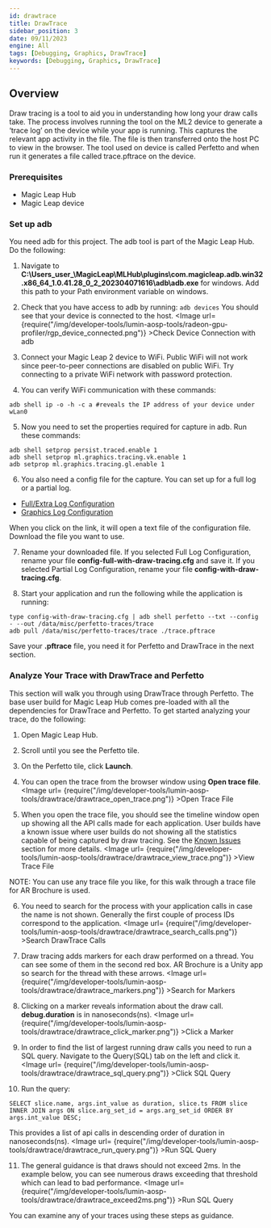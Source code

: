 ```yaml
---
id: drawtrace
title: DrawTrace
sidebar_position: 3
date: 09/11/2023
engine: All
tags: [Debugging, Graphics, DrawTrace]
keywords: [Debugging, Graphics, DrawTrace]
---
```


## Overview

Draw tracing is a tool to aid you in understanding how long your draw calls take. The process involves running the tool on the ML2 device to generate a ‘trace log’ on the device while your app is running. This captures the relevant app activity in the file. The file is then transferred onto the host PC to view in the browser. The tool used on device is called Perfetto and when run it generates a file called trace.pftrace on the device.

### Prerequisites

* Magic Leap Hub
* Magic Leap device

### Set up adb
You need adb for this project. The adb tool is part of the Magic Leap Hub. Do the following:

1. Navigate to **C:\Users\_user_\MagicLeap\MLHub\plugins\com.magicleap.adb.win32.x86_64_1.0.41.28_0_2_202304071616\adb\adb.exe** for windows. Add this path to your Path environment variable on windows. 

2. Check that you have access to adb by running: ```adb devices```
You should see that your device is connected to the host. <Image url= {require("/img/developer-tools/lumin-aosp-tools/radeon-gpu-profiler/rgp_device_connected.png")} >Check Device Connection with adb</Image>

3. Connect your Magic Leap 2 device to WiFi. Public WiFi will not work since peer-to-peer connections are disabled on public WiFi. Try connecting to a private WiFi network with password protection. 

4. You can verify WiFi communication with these commands: 
```shell 
adb shell ip -o -h -c a #reveals the IP address of your device under wLan0
```

5. Now you need to set the properties required for capture in adb. Run these commands:
```shell
adb shell setprop persist.traced.enable 1
adb shell setprop ml.graphics.tracing.vk.enable 1
adb setprop ml.graphics.tracing.gl.enable 1
```

6. You also need a config file for the capture. You can set up for a full log or a partial log. 

* [Full/Extra Log Configuration](config-full-with-draw-tracing.txt)
* [Graphics Log Configuration](config-with-draw-tracing.txt)

When you click on the link, it will open a text file of the configuration file. Download the file you want to use.

7. Rename your downloaded file. If you selected Full Log Configuration, rename your file **config-full-with-draw-tracing.cfg** and save it. If you selected Partial Log Configuration, rename your file **config-with-draw-tracing.cfg**. 

8. Start your application and run the following while the application is running: 
```shell
type config-with-draw-tracing.cfg | adb shell perfetto --txt --config - --out /data/misc/perfetto-traces/trace
adb pull /data/misc/perfetto-traces/trace ./trace.pftrace
```

Save your **.pftrace** file, you need it for Perfetto and DrawTrace in the next section.

### Analyze Your Trace with DrawTrace and Perfetto

This section will walk you through using DrawTrace through Perfetto. The base user build for Magic Leap Hub comes pre-loaded with all the dependencies for DrawTrace and Perfetto. To get started analyzing your trace, do the following:

1. Open Magic Leap Hub.

2. Scroll until you see the Perfetto tile. 

3. On the Perfetto tile, click **Launch**.

4. You can open the trace from the browser window using **Open trace file**. <Image url= {require("/img/developer-tools/lumin-aosp-tools/drawtrace/drawtrace_open_trace.png")} >Open Trace File</Image>

5. When you open the trace file, you should see the timeline window open up showing all the API calls made for each application. User builds have a known issue where user builds do not showing all the statistics capable of being captured by draw tracing. See the [Known Issues](#known-issues) section for more details. <Image url= {require("/img/developer-tools/lumin-aosp-tools/drawtrace/drawtrace_view_trace.png")} >View Trace File</Image>

NOTE: You can use any trace file you like, for this walk through a trace file for AR Brochure is used. 

6. You need to search for the process with your application calls in case the name is not shown. Generally the first couple of process IDs correspond to the application. <Image url= {require("/img/developer-tools/lumin-aosp-tools/drawtrace/drawtrace_search_calls.png")} >Search DrawTrace Calls</Image> 

7. Draw tracing adds markers for each draw performed on a thread. You can see some of them in the second red box. AR Brochure is a Unity app so search for the thread with these arrows. <Image url= {require("/img/developer-tools/lumin-aosp-tools/drawtrace/drawtrace_markers.png")} >Search for Markers</Image> 

8. Clicking on a marker reveals information about the draw call. **debug.duration** is in nanoseconds(ns). <Image url= {require("/img/developer-tools/lumin-aosp-tools/drawtrace/drawtrace_click_marker.png")} >Click a Marker</Image> 

9. In order to find the list of largest running draw calls you need to run a SQL query. Navigate to the Query(SQL) tab on the left and click it. <Image url= {require("/img/developer-tools/lumin-aosp-tools/drawtrace/drawtrace_sql_query.png")} >Click SQL Query</Image> 

10. Run the query: 

```shell
SELECT slice.name, args.int_value as duration, slice.ts FROM slice INNER JOIN args ON slice.arg_set_id = args.arg_set_id ORDER BY args.int_value DESC;
```

This provides a list of api calls in descending order of duration in nanoseconds(ns).
<Image url= {require("/img/developer-tools/lumin-aosp-tools/drawtrace/drawtrace_run_query.png")} >Run SQL Query</Image> 

11. The general guidance is that draws should not exceed 2ms. In the example below, you can see numerous draws exceeding that threshold which can lead to bad performance. <Image url= {require("/img/developer-tools/lumin-aosp-tools/drawtrace/drawtrace_exceed2ms.png")} >Run SQL Query</Image>

You can examine any of your traces using these steps as guidance.
